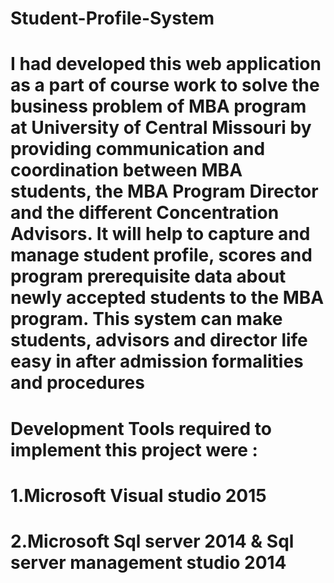 # Student-Profile-System
# I had developed this web application as a part of course work to solve the business problem of MBA program at University of Central Missouri by providing communication and coordination between MBA students, the MBA Program Director and the different Concentration Advisors. It will help to capture and manage student profile, scores and program prerequisite data about newly accepted students to the MBA program. This system can make students, advisors and director life easy in after admission formalities and procedures
# Development Tools required to implement this project were : 
# 1.Microsoft Visual studio 2015
# 2.Microsoft Sql server 2014 & Sql server management studio 2014
